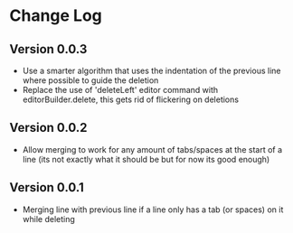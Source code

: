 # Change Log

## Version 0.0.3
- Use a smarter algorithm that uses the indentation of the previous line where possible to guide the deletion
- Replace the use of 'deleteLeft' editor command with editorBuilder.delete, this gets rid of flickering on deletions
## Version 0.0.2
- Allow merging to work for any amount of tabs/spaces at the start of a line (its not exactly what it should be but for now its good enough)
## Version 0.0.1
- Merging line with previous line if a line only has a tab (or spaces) on it while deleting

